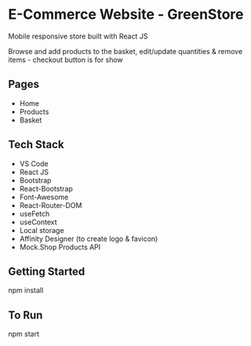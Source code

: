 # E-Commerce Website - GreenStore

Mobile responsive store built with React JS

Browse and add products to the basket, edit/update quantities & remove items - checkout button is for show

## Pages

- Home
- Products
- Basket

## Tech Stack

- VS Code
- React JS
- Bootstrap
- React-Bootstrap
- Font-Awesome
- React-Router-DOM
- useFetch
- useContext
- Local storage
- Affinity Designer (to create logo & favicon)
- Mock.Shop Products API

## Getting Started

npm install

## To Run

npm start
